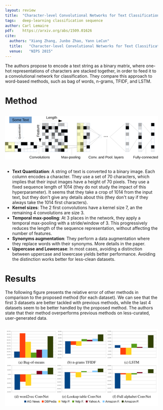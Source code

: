 ```yaml
---
layout: review
title:  "Character-level Convolutional Networks for Text Classification"
tags:   deep-learning classification sequence
author: Carl Lemaire
pdf:    https://arxiv.org/abs/1509.01626
cite:
  authors: "Xiang Zhang, Junbo Zhao, Yann LeCun"
  title:   "Character-level Convolutional Networks for Text Classification"
  venue:   "NIPS 2015"
---
```


<style type="text/css">img {margin: 1em 0 1em 0;}</style>

The authors propose to encode a text string as a binary matrix, where one-hot representations of characters are stacked together, in order to feed it to a convolutional network for classification. They compare this approach to word-based methods, such as bag of words, n-grams, TFIDF, and LSTM.

# Method

![](/deep-learning/images/conv-text/x1.png)

* **Text Quantization**: A string of text is converted to a binary image. Each column encodes a character. They use a set of 70 characters, which implies that their input images have a height of 70 pixels. They use a fixed sequence length of 1014 (they do not study the impact of this hyperparameter). It seems that they take a crop of 1014 from the input text, but they don't give any details about this (they don't say if they always take the 1014 first characters).
* **Kernel sizes**: The 2 first convolutions have a kernel size 7, an the remaining 4 convolutions are size 3.
* **Temporal max-pooling**: At 3 places in the network, they apply a temporal max-pooling with a stride/window of 3. This progressively reduces the length of the sequence representation, without affecting the number of features.
* **Synonyms augmentation**: They perform a data augmentation where they replace words with their synonyms. More details in the paper.
* **Uppercase and Lowercase**: In most cases, avoiding a distinction between uppercase and lowercase yields better performance. Avoiding the distinction works better for less-clean datasets.

# Results

The following figure presents the relative error of other methods in comparison to the proposed method (for each dataset). We can see that the first 3 datasets are better tackled with previous methods, while the last 4 datasets seem to be better handled by the proposed method. The authors state that their method overperforms previous methods on less-curated, user-generated data.

![](/deep-learning/images/conv-text/relative-errors.png)